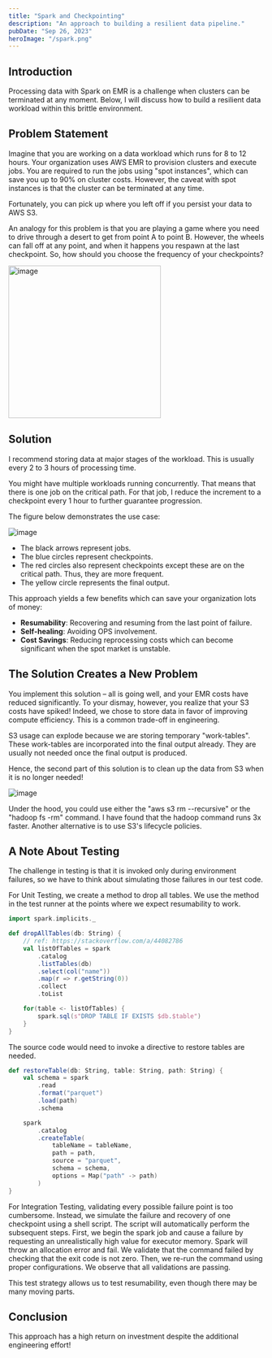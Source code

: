 ```yaml
---
title: "Spark and Checkpointing"
description: "An approach to building a resilient data pipeline."
pubDate: "Sep 26, 2023"
heroImage: "/spark.png"
---
```


## Introduction

Processing data with Spark on EMR is a challenge when clusters can be terminated at any moment. Below, I will discuss how to build a resilient data workload within this brittle environment.

## Problem Statement

Imagine that you are working on a data workload which runs for 8 to 12 hours. Your organization uses AWS EMR to provision clusters and execute jobs. You are required to run the jobs using "spot instances", which can save you up to 90% on cluster costs. However, the caveat with spot instances is that the cluster can be terminated at any time.

Fortunately, you can pick up where you left off if you persist your data to AWS S3.

An analogy for this problem is that you are playing a game where you need to drive through a desert to get from point A to point B. However, the wheels can fall off at any point, and when it happens you respawn at the last checkpoint. So, how should you choose the frequency of your checkpoints?

<img src="/car-desert.webp" alt="image" width="300"/>

## Solution

I recommend storing data at major stages of the workload. This is usually every 2 to 3 hours of processing time.

You might have multiple workloads running concurrently. That means that there is one job on the critical path. For that job, I reduce the increment to a checkpoint every 1 hour to further guarantee progression.

The figure below demonstrates the use case:

<img src="/workflow.drawio.png" alt="image"/>

- The black arrows represent jobs. 
- The blue circles represent checkpoints.
- The red circles also represent checkpoints except these are on the critical path. Thus, they are more frequent.
- The yellow circle represents the final output.

This approach yields a few benefits which can save your organization lots of money:

- **Resumability**: Recovering and resuming from the last point of failure.
- **Self-healing**: Avoiding OPS involvement.
- **Cost Savings**: Reducing reprocessing costs which can become significant when the spot market is unstable.

## The Solution Creates a New Problem

You implement this solution – all is going well, and your EMR costs have reduced significantly. To your dismay, however, you realize that your S3 costs have spiked! Indeed, we chose to store data in favor of improving compute efficiency. This is a common trade-off in engineering.

S3 usage can explode because we are storing temporary "work-tables". These work-tables are incorporated into the final output already. They are usually not needed once the final output is produced.

Hence, the second part of this solution is to clean up the data from S3 when it is no longer needed!

<img src="/workflow_cleaned.drawio.png" alt="image"/>

Under the hood, you could use either the "aws s3 rm --recursive" or the "hadoop fs -rm" command. I have found that the hadoop command runs 3x faster. Another alternative is to use S3's lifecycle policies.

## A Note About Testing

The challenge in testing is that it is invoked only during environment failures, so we have to think about simulating those failures in our test code. 

For Unit Testing, we create a method to drop all tables. We use the method in the test runner at the points where we expect resumability to work.

```scala
import spark.implicits._

def dropAllTables(db: String) {
    // ref: https://stackoverflow.com/a/44082786
    val listOfTables = spark
        .catalog
        .listTables(db)
        .select(col("name"))
        .map(r => r.getString(0))
        .collect
        .toList

    for(table <- listOfTables) {
        spark.sql(s"DROP TABLE IF EXISTS $db.$table")
    }
}
```

The source code would need to invoke a directive to restore tables are needed.

```scala
def restoreTable(db: String, table: String, path: String) {
    val schema = spark
        .read
        .format("parquet")
        .load(path)
        .schema

    spark
        .catalog
        .createTable(
            tableName = tableName, 
            path = path,
            source = "parquet", 
            schema = schema, 
            options = Map("path" -> path)
        )
}
```

For Integration Testing, validating every possible failure point is too cumbersome. Instead, we simulate the failure and recovery of one checkpoint using a shell script. The script will automatically perform the subsequent steps. First, we begin the spark job and cause a failure by requesting an unrealistically high value for executor memory. Spark will throw an allocation error and fail. We validate that the command failed by checking that the exit code is not zero. Then, we re-run the command using proper configurations. We observe that all validations are passing.

This test strategy allows us to test resumability, even though there may be many moving parts.

## Conclusion

This approach has a high return on investment despite the additional engineering effort!